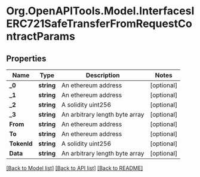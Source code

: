 # Org.OpenAPITools.Model.InterfacesIERC721SafeTransferFromRequestContractParams

## Properties

Name | Type | Description | Notes
------------ | ------------- | ------------- | -------------
**_0** | **string** | An ethereum address | [optional] 
**_1** | **string** | An ethereum address | [optional] 
**_2** | **string** | A solidity uint256 | [optional] 
**_3** | **string** | An arbitrary length byte array | [optional] 
**From** | **string** | An ethereum address | [optional] 
**To** | **string** | An ethereum address | [optional] 
**TokenId** | **string** | A solidity uint256 | [optional] 
**Data** | **string** | An arbitrary length byte array | [optional] 

[[Back to Model list]](../README.md#documentation-for-models) [[Back to API list]](../README.md#documentation-for-api-endpoints) [[Back to README]](../README.md)

